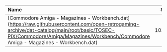 |Name|Size|
|:---|---:|
|[Commodore Amiga - Magazines - Workbench.dat](https://raw.githubusercontent.com/open-retrogaming-archive/dat-catalog/main/root/basic/TOSEC-PIX/Commodore/Amiga/Magazines/Workbench/Commodore Amiga - Magazines - Workbench.dat)|10321|
